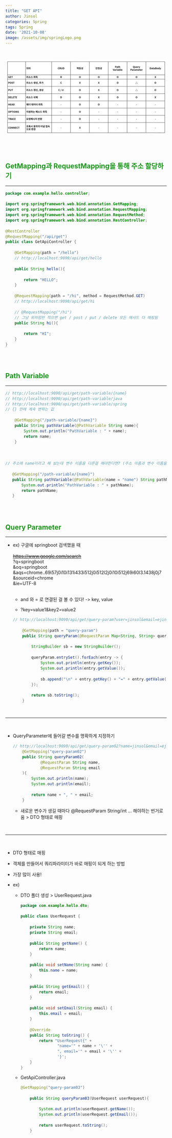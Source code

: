 ```yaml
---
title: "GET API"
author: Jinsol
categories: Spring
tags: Spring
date: '2021-10-08'
image: /assets/img/springLogo.png
---
```


<br>

![](/assets/img/springapi.PNG)

<br><br>

## <span style="color:#1b981b">GetMapping과 RequestMapping을 통해 주소 할당하기</span>
<hr>

```java
package com.example.hello.controller;

import org.springframework.web.bind.annotation.GetMapping;
import org.springframework.web.bind.annotation.RequestMapping;
import org.springframework.web.bind.annotation.RequestMethod;
import org.springframework.web.bind.annotation.RestController;

@RestController
@RequestMapping("/api/get")
public class GetApiController {

    @GetMapping(path = "/hello")    
    // http://localhost:9090/api/get/hello

    public String hello(){

        return "HELLO";
    }

    @RequestMapping(path = "/hi", method = RequestMethod.GET)    
    // http://localhost:9090/api/get/hi

    // @RequestMapping("/hi")
    // 그냥 위처럼만 적으면 get / post / put / delete 모든 메서드 다 매핑됨
    public String hi(){

        return "HI";
    }
}
```

<br><br>

## <span style="color:#1b981b">Path Variable</span>
<hr>

```java
// http://localhost:9090/api/get/path-variable/{name}
// http://localhost:9090/api/get/path-variable/java
// http://localhost:9090/api/get/path-variable/spring
// {} 안에 계속 변하는 값

    @GetMapping("/path-variable/{name}")
    public String pathVariable(@PathVariable String name){
        System.out.println("PathVariable : " + name);
        return name;
    }



// 주소에 name이라고 해 놨는데 변수 이름을 다른걸 해야한다면? (주소 이름과 변수 이름을 일치시킬 수 없을 때)

   @GetMapping("/path-variable/{name}")
   public String pathVariable(@PathVariable(name = "name") String pathName){
       System.out.println("PathVariable : " + pathName);
       return pathName;
   }
```

<br><br>

## <span style="color:#1b981b">Query Parameter</span>
<hr>

- ex) 구글에 springboot 검색했을 때 <br><br>
~~https://www.google.com/search~~ <br>
?q=springboot <br>
&oq=springboot <br>
&aqs=chrome..69i57j0i10i131i433i512j0i512l2j0i10i512j69i60l3.1438j0j7 <br>
&sourceid=chrome <br>
&ie=UTF-8 <br><br>

    - and 와 = 로 연결된 걸 볼 수 있다! -> key, value

    - ?key=value1&key2=value2

    ```java
    // http://localhost:9090/api/get/query-param?user=jinsol&email=ejins0193@gmail.com

        @GetMapping(path = "query-param")
        public String queryParam(@RequestParam Map<String, String> queryParam){

            StringBuilder sb = new StringBuilder();

            queryParam.entrySet().forEach(entry -> {
                System.out.println(entry.getKey());
                System.out.println(entry.getValue());

                sb.append("\n" + entry.getKey() + "=" + entry.getValue());
            });

            return sb.toString();
        }
    ```

<br>
<hr>
<br>

- QueryParameter에 들어갈 변수를 명확하게 지정하기

    ```java
    // http://localhost:9090/api/get/query-param02?name=jinsol&email=ejins0193@gmail.com
        @GetMapping("query-param02")
        public String queryParam02(
                @RequestParam String name,
                @RequestParam String email
        ){
            System.out.println(name);
            System.out.println(email);

            return name + ", " + email;
        }
    ```

    - 새로운 변수가 생길 때마다 @RequestParam String/int ... 해야하는 번거로움 > DTO 형태로 매핑

<br>
<hr> 
<br>

- DTO 형태로 매핑

- 객체를 만들어서 쿼리파라미터가 바로 매핑이 되게 하는 방법

- 가장 많이 사용!

- ex)

    - DTO 폴더 생성 > UserRequest.java

        ```java
        package com.example.hello.dto;

        public class UserRequest {

            private String name;
            private String email;

            public String getName() {
                return name;
            }

            public void setName(String name) {
                this.name = name;
            }

            public String getEmail() {
                return email;
            }

            public void setEmail(String email) {
                this.email = email;
            }

            @Override
            public String toString() {
                return "UserRequest{" +
                        "name='" + name + '\'' +
                        ", email='" + email + '\'' +
                        '}';
            }
        }
        ```

    -   GetApiController.java
    
        ```java
        @GetMapping("query-param03")

            public String queryParam03(UserRequest userRequest){

                System.out.println(userRequest.getName());
                System.out.println(userRequest.getEmail());

                return userRequest.toString();
            }
        ```
